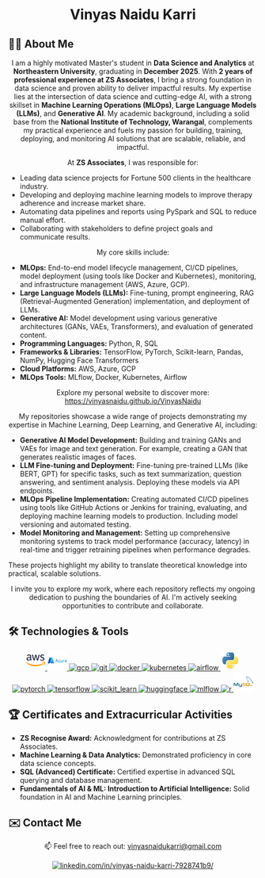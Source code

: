 <h1 align="center">Vinyas Naidu Karri</h1>

## 👨‍💻 About Me

<p align="center">
    I am a highly motivated Master's student in <b>Data Science and Analytics</b> at <b>Northeastern University</b>, graduating in <b>December 2025</b>.  With <b>2 years of professional experience at ZS Associates</b>, I bring a strong foundation in data science and proven ability to deliver impactful results. My expertise lies at the intersection of data science and cutting-edge AI, with a strong skillset in <b>Machine Learning Operations (MLOps)</b>, <b>Large Language Models (LLMs)</b>, and <b>Generative AI</b>.  My academic background, including a solid base from the <b>National Institute of Technology, Warangal</b>, complements my practical experience and fuels my passion for building, training, deploying, and monitoring AI solutions that are scalable, reliable, and impactful.
</p>

<p align="center">
    At <b>ZS Associates</b>, I was responsible for:
    <ul>
        <li>Leading data science projects for Fortune 500 clients in the healthcare industry.</li>
        <li>Developing and deploying machine learning models to improve therapy adherence and increase market share.</li>
        <li>Automating data pipelines and reports using PySpark and SQL to reduce manual effort.</li>
        <li>Collaborating with stakeholders to define project goals and communicate results.</li>
    </ul>
</p>

<p align="center">
    My core skills include:
    <ul>
        <li>
            <b>MLOps:</b>  End-to-end model lifecycle management, CI/CD pipelines, model deployment (using tools like Docker and Kubernetes), monitoring, and infrastructure management (AWS, Azure, GCP).
        </li>
        <li>
            <b>Large Language Models (LLMs):</b> Fine-tuning, prompt engineering, RAG (Retrieval-Augmented Generation) implementation, and deployment of LLMs.
        </li>
        <li>
            <b>Generative AI:</b> Model development using various generative architectures (GANs, VAEs, Transformers), and evaluation of generated content.
        </li>
        <li>
            <b>Programming Languages:</b> Python, R, SQL
        </li>
        <li>
            <b>Frameworks & Libraries:</b> TensorFlow, PyTorch, Scikit-learn, Pandas, NumPy, Hugging Face Transformers
        </li>
        <li>
            <b>Cloud Platforms:</b> AWS, Azure, GCP
        </li>
        <li>
            <b>MLOps Tools:</b> MLflow, Docker, Kubernetes, Airflow
        </li>
    </ul>
</p>

<p align="center">
    Explore my personal website to discover more: <a href="https://vinyasnaidu.github.io/VinyasNaidu" target="_blank">https://vinyasnaidu.github.io/VinyasNaidu</a>
</p>

<p align="center">
    My repositories showcase a wide range of projects demonstrating my expertise in Machine Learning, Deep Learning, and Generative AI, including:
    <ul>
        <li><b>Generative AI Model Development:</b> Building and training GANs and VAEs for image and text generation. For example, creating a GAN that generates realistic images of faces.</li>
        <li><b>LLM Fine-tuning and Deployment:</b> Fine-tuning pre-trained LLMs (like BERT, GPT) for specific tasks, such as text summarization, question answering, and sentiment analysis. Deploying these models via API endpoints.</li>
        <li><b>MLOps Pipeline Implementation:</b> Creating automated CI/CD pipelines using tools like GitHub Actions or Jenkins for training, evaluating, and deploying machine learning models to production.  Including model versioning and automated testing.</li>
        <li><b>Model Monitoring and Management:</b> Setting up comprehensive monitoring systems to track model performance (accuracy, latency) in real-time and trigger retraining pipelines when performance degrades.</li>
    </ul>
    These projects highlight my ability to translate theoretical knowledge into practical, scalable solutions.
</p>

<p align="center">
    I invite you to explore my work, where each repository reflects my ongoing dedication to pushing the boundaries of AI. I'm actively seeking opportunities to contribute and collaborate.
</p>

## 🛠️ Technologies & Tools

<p align="center">
<a href="https://aws.amazon.com" target="_blank" rel="noreferrer"> <img src="https://raw.githubusercontent.com/devicons/devicon/master/icons/amazonwebservices/amazonwebservices-original-wordmark.svg" alt="aws" width="40" height="40"/> </a>
<a href="https://azure.microsoft.com/en-us/" target="_blank" rel="noreferrer"> <img src="https://raw.githubusercontent.com/devicons/devicon/master/icons/azure/azure-original-wordmark.svg" alt="azure" width="40" height="40"/> </a>
<a href="https://cloud.google.com/" target="_blank" rel="noreferrer"> <img src="https://www.vectorlogo.zone/logos/google_cloud/google_cloud-icon.svg" alt="gcp" width="40" height="40"/> </a>
<a href="https://git-scm.com/" target="_blank" rel="noreferrer"> <img src="https://www.vectorlogo.zone/logos/git-scm/git-scm-icon.svg" alt="git" width="40" height="40"/> </a>
<a href="https://www.docker.com/" target="_blank" rel="noreferrer"> <img src="https://www.vectorlogo.zone/logos/docker/docker-icon.svg" alt="docker" width="40" height="40"/> </a>
<a href="https://kubernetes.io/" target="_blank" rel="noreferrer"> <img src="https://www.vectorlogo.zone/logos/kubernetes/kubernetes-icon.svg" alt="kubernetes" width="40" height="40"/> </a>
<a href="https://airflow.apache.org/" target="_blank" rel="noreferrer"> <img src="https://airflow.apache.org/_images/logo_with_slogan.png" alt="airflow" width="40" height="40"/> </a>
<a href="https://www.python.org" target="_blank" rel="noreferrer"> <img src="https://raw.githubusercontent.com/devicons/devicon/master/icons/python/python-original.svg" alt="python" width="40" height="40"/> </a>
<a href="https://pytorch.org/" target="_blank" rel="noreferrer"> <img src="https://www.vectorlogo.zone/logos/pytorch/pytorch-icon.svg" alt="pytorch" width="40" height="40"/> </a>
<a href="https://www.tensorflow.org" target="_blank" rel="noreferrer"> <img src="https://www.vectorlogo.zone/logos/tensorflow/tensorflow-icon.svg" alt="tensorflow" width="40" height="40"/> </a>
<a href="https://scikit-learn.org/" target="_blank" rel="noreferrer"> <img src="https://upload.wikimedia.org/wikipedia/commons/0/05/Scikit_learn_logo_small.svg" alt="scikit_learn" width="40" height="40"/> </a>
<a href="https://huggingface.co/" target="_blank" rel="noreferrer"> <img src="https://huggingface.co/front/assets/huggingface_logo-noborder.svg" alt="huggingface" width="40" height="40"/> </a>
<a href="https://mlflow.org/" target="_blank" rel="noreferrer"> <img src="https://www.mlflow.org/logos/mlflow-logo-dark.png" alt="mlflow" width="40" height="40"/> </a>
<a href="https://www.r-project.org/" target="_blank" rel="noreferrer"> <img src="https://www.vectorlogo.zone/logos/r-project/r-project-icon.svg" alt="r" width="40" height="40"/> </a>
<a href="https://www.mysql.com/" target="_blank" rel="noreferrer"> <img src="https://raw.githubusercontent.com/devicons/devicon/master/icons/mysql/mysql-original-wordmark.svg" alt="mysql" width="40" height="40"/> </a>
</p>

## 🏆 Certificates and Extracurricular Activities

<ul>
  <li><b>ZS Recognise Award:</b> Acknowledgment for contributions at ZS Associates.</li>
  <li><b>Machine Learning & Data Analytics:</b> Demonstrated proficiency in core data science concepts.</li>
  <li><b>SQL (Advanced) Certificate:</b> Certified expertise in advanced SQL querying and database management.</li>
  <li><b>Fundamentals of AI & ML: Introduction to Artificial Intelligence:</b> Solid foundation in AI and Machine Learning principles.</li>
</ul>

## ✉️ Contact Me

<p align="center">
  📫 Feel free to reach out: <a href="mailto:vinyasnaidukarri@gmail.com">vinyasnaidukarri@gmail.com</a>
</p>

<p align="center">
  <a href="https://www.linkedin.com/in/vinyas-naidu-karri-7928741b9/" target="blank"><img align="center" src="https://upload.wikimedia.org/wikipedia/commons/8/81/LinkedIn_icon.svg" alt="linkedin.com/in/vinyas-naidu-karri-7928741b9/" height="30" width="40" /></a>
</p>

